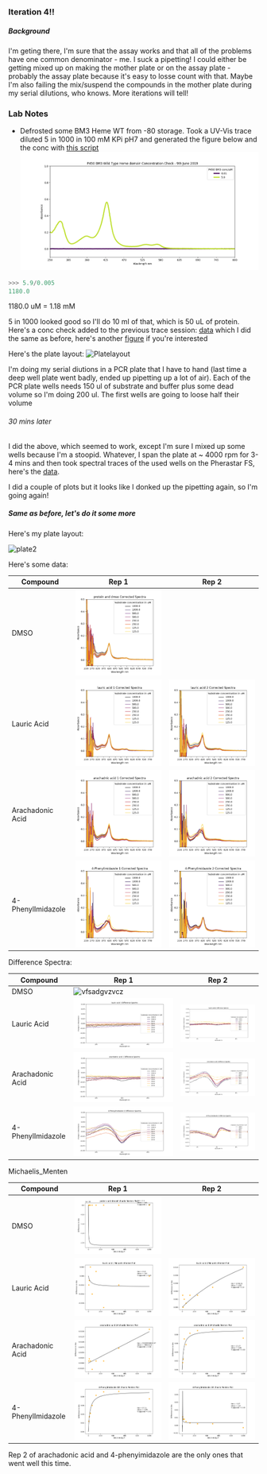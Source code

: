 ### Iteration 4!!
##### Background
I'm geting there, I'm sure that the assay works and that all of the problems
have one common denominator - me. I suck a pipetting! I could either be getting
mixed up on making the mother plate or on the assay plate - probably the assay
plate because it's easy to losse count with that. Maybe I'm also failing the
mix/suspend the compounds in the mother plate during my serial dilutions, who
knows. More iterations will tell!

### Lab Notes
* Defrosted some BM3 Heme WT from -80 storage. Took a UV-Vis trace diluted 5 in
  1000 in 100 mM KPi pH7 and generated the figure below and the conc with [this
  script](20190618_ProtinConcCheck.py	)
![figure](20190618_BM3StockConc.png	)
```python
>>> 5.9/0.005
1180.0
```
1180.0 uM = 1.18 mM

5 in 1000 looked good so I'll do 10 ml of that, which is 50 uL of protein.
Here's a conc check added to the previous trace session:
[data](20190618_BM3StckConcCheck2.csv	) which I did the same as before, here's
another [figure](20190618_BM3StockConc_2.png) if you're interested 


Here's the plate layout:
![Platelayout](20190618_Platelayout.png)

I'm doing my serial diutions in a PCR plate that I have to hand (last time a
deep well plate went badly, ended up pipetting up a lot of air). Each of the PCR
plate wells needs 150 ul of substrate and buffer plus some dead volume so I'm
doing 200 ul. The first wells are going to loose half their volume

###### 30 mins later
I did the above, which seemed to work, except I'm sure I mixed up some wells
because I'm a stoopid. Whatever, I span the plate at ~ 4000 rpm for 3-4 mins and
then took spectral traces of the used wells on the Pherastar FS, here's the
[data](20190618_Assay1.CSV).

I did a couple of plots  but it looks like I donked up the pipetting again, so
I'm going again!


##### Same as before, let's do it some more

Here's my plate layout:

![plate2](20190618_PlatelayoutPM.png)


Here's some data:

|Compound|Rep 1|Rep 2|
|---|---|---|
|DMSO|![vfsadgvzvcz](protein_and_dmso_Corrected_Spectra_PM.png)||
|Lauric Acid|![gvfsabvdz](lauric_acid_1_Corrected_Spectra_PM.png)|![fd\cds\vvfss](lauric_acid_2_Corrected_Spectra_PM.png)|
|Arachadonic Acid|![fxgdjfdz](arachadnic_acid_1_Corrected_Spectra_PM.png)|![grsgfzcxzg](arachadnic_acid_2_Corrected_Spectra_PM.png)|
|4-PhenylImidazole|![gfdsavcx](4-Phenylimidazole_1_Corrected_Spectra_PM.png)|![frsgfzhhjz](4-Phenylimidazole_2_Corrected_Spectra_PM.png)|

Difference Spectra:

|Compound|Rep 1|Rep 2|
|---|---|---|
|DMSO|![vfsadgvzvcz](protein_and_dmso_Difference_PM.png)||
|Lauric Acid|![gvfsabvdz](lauric_acid_1_Difference_Spectra_PM.png)|![fd\cds\vvfss](lauric_acid_2_Difference_Spectra_PM.png)|
|Arachadonic Acid|![fxgdjfdz](arachadnic_acid_1_Difference_Spectra_PM.png)|![grsgfzcxzg](arachadnic_acid_2_Difference_Spectra_PM.png)|
|4-PhenylImidazole|![gfdsavcx](4-Phenylimidazole_1_Difference_Spectra_PM.png)|![frsgfzhhjz](4-Phenylimidazole_2_Difference_Spectra_PM.png)|


Michaelis_Menten

Compound|Rep 1|Rep 2|
|---|---|---|
|DMSO|![vfsadgvzvcz](protein_and_dmso_Michaelis_Menten_PM.png)||
|Lauric Acid|![gvfsabvdz](lauric_acid_1_Michaelis_Menten_PM.png)|![fd\cds\vvfss](lauric_acid_2_Michaelis_Menten_PM.png)|
|Arachadonic Acid|![fxgdjfdz](arachadnic_acid_1_Michaelis_Menten_PM.png)|![grsgfzcxzg](arachadnic_acid_2_Michaelis_Menten_PM.png)|
|4-PhenylImidazole|![gfdsavcx](4-Phenylimidazole_1_Michaelis_Menten_PM.png)|![frsgfzhhjz](4-Phenylimidazole_2_Michaelis_Menten_PM.png)|

Rep 2 of arachadonic acid and 4-phenyimidazole are the only ones that went well this time. 
